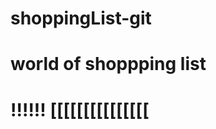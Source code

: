 # shoppingList-git
# world of shoppping list
!!!!!!
[[[[[[[[[[[[[[[
============================



